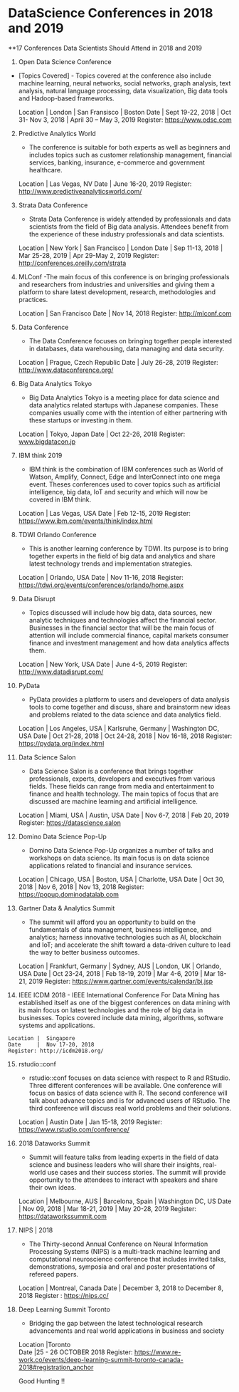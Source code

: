 # DataScience Conferences in 2018 and 2019

**17 Conferences Data Scientists Should Attend in 2018 and 2019

1. Open Data Science Conference 
  - [Topics Covered] - Topics covered at the conference also include machine learning, neural networks, social networks, graph analysis, text analysis, natural language processing, data visualization, Big data tools and Hadoop-based frameworks.
 	
	Location |	London           |  	San Fransisco   |	Boston
	Date     |	Sept 19-22, 2018 |	Oct 31- Nov 3, 2018 |	April 30 – May 3, 2019
	Register: https://www.odsc.com	

2. Predictive Analytics World
	- The conference is suitable for both experts as well as beginners and includes topics such as customer relationship management, financial services, banking, insurance, e-commerce and government healthcare.
	
	Location | Las Vegas, NV
	Date	 | June 16-20, 2019
	Register: http://www.predictiveanalyticsworld.com/

3. Strata Data Conference
	- Strata Data Conference is widely attended by professionals and data scientists from the field of Big data analysis. Attendees benefit from the experience of these industry professionals and data scientists.
	
	Location |	New York	    |  San Francisco   |	London
	Date	 |  Sep 11-13, 2018 |  Mar 25-28, 2019 |	Apr 29-May 2, 2019
	Register: http://conferences.oreilly.com/strata

4. MLConf
	-The main focus of this conference is on bringing professionals and researchers from industries and universities and giving them a platform to share latest development, research, methodologies and practices.

	Location | San Francisco
	Date	 | Nov 14, 2018
	Register: http://mlconf.com

5. Data Conference
	- The Data Conference focuses on bringing together people interested in databases, data warehousing, data managing and data security.
	
	Location |	Prague, Czech Republic
	Date     | 	July 26-28, 2019
	Register: http://www.dataconference.org/

6. Big Data Analytics Tokyo
	- Big Data Analytics Tokyo is a meeting place for data science and data analytics related startups with Japanese companies. These companies usually come with the intention of either partnering with these startups or investing in them.

	Location |	Tokyo, Japan
	Date	 |  Oct 22-26, 2018
	Register: www.bigdatacon.jp

7.  IBM think 2019
	- IBM think is the combination of IBM conferences such as World of Watson, Amplify, Connect, Edge and InterConnect into one mega event. Theses conferences used to cover topics such as artificial intelligence, big data, IoT and security and which will now be covered in IBM think.

	Location | Las Vegas, USA
	Date	 | Feb 12-15, 2019
	Register: https://www.ibm.com/events/think/index.html

8.	TDWI Orlando Conference
	- This is another learning conference by TDWI. Its purpose is to bring together experts in the field of big data and analytics and share latest technology trends and implementation strategies.
	
	Location |	Orlando, USA
	Date	 |  Nov 11-16, 2018
	Register: https://tdwi.org/events/conferences/orlando/home.aspx

9.	Data Disrupt
	-  Topics discussed will include how big data, data sources, new analytic techniques and technologies affect the financial sector. Businesses in the financial sector that will be the main focus of attention will include commercial finance, capital markets consumer finance and investment management and how data analytics affects them.

	Location | New York, USA
	Date	 | June 4-5, 2019
	Register: http://www.datadisrupt.com/

10.	PyData
	- PyData provides a platform to users and developers of data analysis tools to come together and discuss, share and brainstorm new ideas and problems related to the data science and data analytics field.

	Location | Los Angeles, USA  | Karlsruhe, Germany | Washington DC, USA
	Date	 | Oct 21-28, 2018   | Oct 24-28, 2018    | Nov 16-18, 2018
	Register: https://pydata.org/index.html

11.	Data Science Salon
	- Data Science Salon is a conference that brings together professionals, experts, developers and executives from various fields. These fields can range from media and entertainment to finance and health technology. The main topics of focus that are discussed are machine learning and artificial intelligence.

	Location | Miami, USA    |  Austin, USA
	Date	 | Nov 6-7, 2018 |	Feb 20, 2019
	Register: https://datascience.salon

12. Domino Data Science Pop-Up
	- Domino Data Science Pop-Up organizes a number of talks and workshops on data science. Its main focus is on data science applications related to financial and insurance services.

	Location |  Chicago, USA	|   Boston, USA  |  Charlotte, USA
	Date	 | 	Oct 30, 2018	|	Nov 6, 2018	 |  Nov 13, 2018
	Register: https://popup.dominodatalab.com

13. Gartner Data & Analytics Summit
	- The summit will afford you an opportunity to build on the fundamentals of data management, business intelligence, and analytics; harness innovative technologies such as AI, blockchain and IoT; and accelerate the shift toward a data-driven culture to lead the way to better business outcomes.

	Location | 	Frankfurt, Germany | 	Sydney, AUS	   |	 London, UK     |	Orlando, USA
	Date	 |  Oct 23-24, 2018	   |   Feb 18-19, 2019 |	 Mar 4-6, 2019	|  Mar 18-21, 2019
	Register: https://www.gartner.com/events/calendar/bi.jsp

14.  IEEE ICDM 2018
	- IEEE International Conference For Data Mining has established itself as one of the biggest conferences on data mining with its main focus on latest technologies and the role of big data in businesses. Topics covered include data mining, algorithms, software systems and applications.

	Location |  Singapore
	Date	 |  Nov 17-20, 2018
	Register: http://icdm2018.org/

15. rstudio::conf
	- rstudio::conf focuses on data science with respect to R and RStudio. Three different conferences will be available. One conference will focus on basics of data science with R. The second conference will talk about advance topics and is for advanced users of RStudio. The third conference will discuss real world problems and their solutions.

	Location | 	Austin
	Date	 |  Jan 15-18, 2019
	Register: https://www.rstudio.com/conference/

16. 2018 Dataworks Summit
	- Summit will feature talks from leading experts in the field of data science and business leaders who will share their insights, real-world use cases and their success stories. The summit will provide opportunity to the attendees to interact with speakers and share their own ideas.

	Location |  Melbourne, AUS	 |  Barcelona, Spain |	Washington DC, US
	Date	 |  Nov 09, 2018	 |  Mar 18-21, 2019	 |  May 20-28, 2019
	Register: https://dataworkssummit.com

17. NIPS | 2018 
	- The Thirty-second Annual Conference on Neural Information Processing Systems (NIPS) is a multi-track machine learning and computational neuroscience conference that includes invited talks, demonstrations, symposia and oral and poster presentations of refereed papers. 

	Location | Montreal, Canada
	Date	 | December 3, 2018 to December 8, 2018
	Register : https://nips.cc/
	
18. Deep Learning Summit Toronto
	- Bridging the gap between the latest technological research advancements and real world applications in business and society

	Location |Toronto	
	Date     |25 - 26 OCTOBER 2018
	Register: https://www.re-work.co/events/deep-learning-summit-toronto-canada-2018#registration_anchor

	Good Hunting !!
